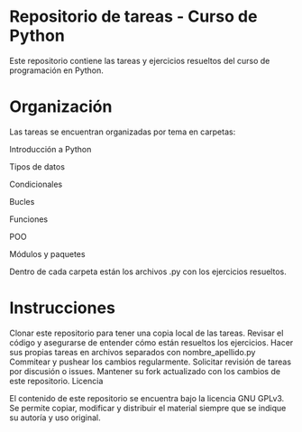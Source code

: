 # Repositorio de tareas - Curso de Python
Este repositorio contiene las tareas y ejercicios resueltos del curso de programación en Python.

# Organización
Las tareas se encuentran organizadas por tema en carpetas:


Introducción a Python

Tipos de datos

Condicionales

Bucles

Funciones

POO

Módulos y paquetes

Dentro de cada carpeta están los archivos .py con los ejercicios resueltos.

# Instrucciones
Clonar este repositorio para tener una copia local de las tareas.
Revisar el código y asegurarse de entender cómo están resueltos los ejercicios.
Hacer sus propias tareas en archivos separados con nombre_apellido.py
Commitear y pushear los cambios regularmente.
Solicitar revisión de tareas por discusión o issues.
Mantener su fork actualizado con los cambios de este repositorio.
Licencia

El contenido de este repositorio se encuentra bajo la licencia GNU GPLv3. Se permite copiar, modificar y distribuir el material siempre que se indique su autoría y uso original.
